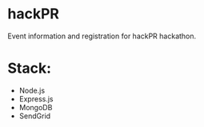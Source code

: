 hackPR
======

Event information and registration for hackPR hackathon.

Stack:
======
- Node.js
- Express.js
- MongoDB
- SendGrid




